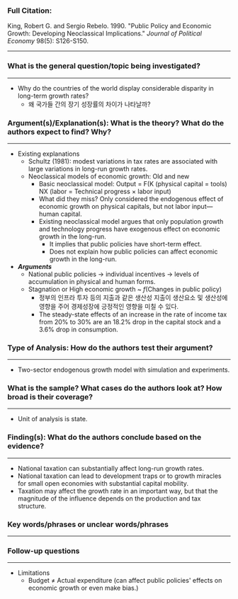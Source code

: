 
### Full Citation:

King, Robert G. and Sergio Rebelo. 1990. "Public Policy and Economic Growth: Developing Neoclassical Implications." *Journal of Political Economy* 98(5): S126-S150.

---

### What is the general question/topic being investigated?

---

- Why do the countries of the world display considerable disparity in long-term growth rates?
    - 왜 국가들 간의 장기 성장률의 차이가 나타날까?

### Argument(s)/Explanation(s): What is the theory? What do the authors expect to find? Why?

---

- Existing explanations
    - Schultz (1981): modest variations in tax rates are associated with large variations in long-run growth rates.
    - Neoclassical models of economic growth: Old and new
        - Basic neoclassical model: Output = F(K (physical capital = tools) NX (labor = Technical progress $\times$ labor input)
        - What did they miss? Only considered the endogenous effect of economic growth on physical capitals, but not labor input—human capital.
        - Existing neoclassical model argues that only population growth and technology progress have exogenous effect on economic growth in the long-run.
            - It implies that public policies have short-term effect.
            - Does not explain how public policies can affect economic growth in the long-run.
- ***Arguments***
    - National public policies → individual incentives → levels of accumulation in physical and human forms.
    - Stagnation or High economic growth ~ *f*(Changes in public policy)
        - 정부의 인프라 투자 등의 지출과 같은 생산성 지출이 생산요소 및 생산성에 영향을 주어 경제성장에 긍정적인 영향을 미칠 수 있다.
        - The steady-state effects of an increase in the rate of income tax from 20% to 30% are an 18.2% drop in the capital stock and a 3.6% drop in consumption.

### Type of Analysis: How do the authors test their argument?

---

- Two-sector endogenous growth model with simulation and experiments.

### What is the sample? What cases do the authors look at? How broad is their coverage?

---

- Unit of analysis is state.

### Finding(s): What do the authors conclude based on the evidence?

---

- National taxation can substantially affect long-run growth rates.
- National taxation can lead to development traps or to growth miracles for small open economies with substantial capital mobility.
- Taxation may affect the growth rate in an important way, but that the magnitude of the influence depends on the production and tax structure.

### Key words/phrases or unclear words/phrases

---

### Follow-up questions

---

- Limitations
    - Budget ≠ Actual expenditure (can affect public policies' effects on economic growth or even make bias.)